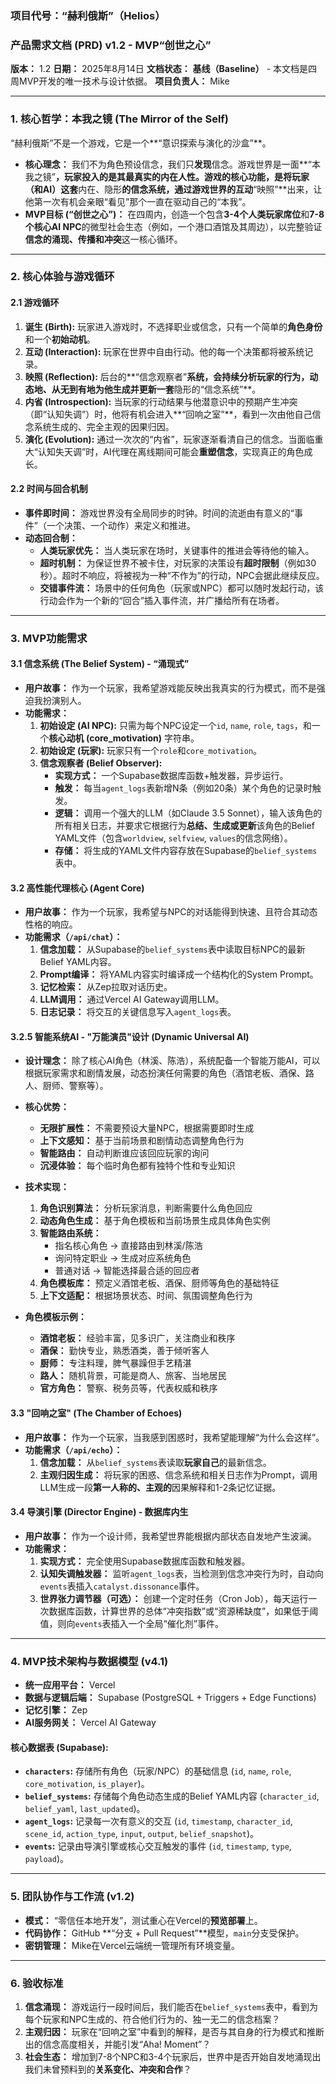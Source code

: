 

### **项目代号：“赫利俄斯”（Helios）**

### **产品需求文档 (PRD) v1.2 - MVP“创世之心”**

**版本：** 1.2
**日期：** 2025年8月14日
**文档状态：** **基线（Baseline）** - 本文档是四周MVP开发的唯一技术与设计依据。
**项目负责人：** Mike

---

### **1. 核心哲学：本我之镜 (The Mirror of the Self)**

“赫利俄斯”不是一个游戏，它是一个**“意识探索与演化的沙盒”**。

* **核心理念：** 我们不为角色预设信念，我们只**发现**信念。游戏世界是一面**“本我之镜”**，玩家投入的是其最真实的内在人性。游戏的核心功能，是将玩家（和AI）这套**内在、隐形**的信念系统，通过游戏世界的互动**“映照”**出来，让他第一次有机会亲眼“看见”那个一直在驱动自己的“本我”。
* **MVP目标 (“创世之心”)：** 在四周内，创造一个包含**3-4个人类玩家席位**和**7-8个核心AI NPC**的微型社会生态（例如，一个港口酒馆及其周边），以完整验证**信念的涌现、传播和冲突**这一核心循环。

---

### **2. 核心体验与游戏循环**

#### **2.1 游戏循环**

1. **诞生 (Birth):** 玩家进入游戏时，不选择职业或信念，只有一个简单的**角色身份**和一个**初始动机**。
2. **互动 (Interaction):** 玩家在世界中自由行动。他的每一个决策都将被系统记录。
3. **映照 (Reflection):** 后台的**“信念观察者”**系统，会持续分析玩家的行为，动态地、从无到有地为他生成并更新一套**隐形的“信念系统”**。
4. **内省 (Introspection):** 当玩家的行动结果与他潜意识中的预期产生冲突（即“认知失调”）时，他将有机会进入**“回响之室”**，看到一次由他自己信念系统生成的、完全主观的因果归因。
5. **演化 (Evolution):** 通过一次次的“内省”，玩家逐渐看清自己的信念。当面临重大“认知失天调”时，AI代理在离线期间可能会**重塑信念**，实现真正的角色成长。

#### **2.2 时间与回合机制**

* **事件即时间：** 游戏世界没有全局同步的时钟。时间的流逝由有意义的“事件”（一个决策、一个动作）来定义和推进。
* **动态回合制：**
  * **人类玩家优先：** 当人类玩家在场时，关键事件的推进会等待他的输入。
  * **超时机制：** 为保证世界不被卡住，对玩家的决策设有**超时限制**（例如30秒）。超时不响应，将被视为一种“不作为”的行动，NPC会据此继续反应。
  * **交错事件流：** 场景中的任何角色（玩家或NPC）都可以随时发起行动，该行动会作为一个新的“回合”插入事件流，并广播给所有在场者。

---

### **3. MVP功能需求**

#### **3.1 信念系统 (The Belief System) - “涌现式”**

* **用户故事：** 作为一个玩家，我希望游戏能反映出我真实的行为模式，而不是强迫我扮演别人。
* **功能需求：**
  1. **初始设定 (AI NPC):** 只需为每个NPC设定一个`id`, `name`, `role`, `tags`，和一个**核心动机 (core_motivation)** 字符串。
  2. **初始设定 (玩家):** 玩家只有一个`role`和`core_motivation`。
  3. **信念观察者 (Belief Observer):**
     * **实现方式：** 一个Supabase数据库函数+触发器，异步运行。
     * **触发：** 每当`agent_logs`表新增N条（例如20条）某个角色的记录时触发。
     * **逻辑：** 调用一个强大的LLM（如Claude 3.5 Sonnet），输入该角色的所有相关日志，并要求它根据行为**总结、生成或更新**该角色的Belief YAML文件（包含`worldview`, `selfview`, `values`的信念网络）。
     * **存储：** 将生成的YAML文件内容存放在Supabase的`belief_systems`表中。

#### **3.2 高性能代理核心 (Agent Core)**

* **用户故事：** 作为一个玩家，我希望与NPC的对话能得到快速、且符合其动态性格的响应。
* **功能需求（`/api/chat`）：**
  1. **信念加载：** 从Supabase的`belief_systems`表中读取目标NPC的最新Belief YAML内容。
  2. **Prompt编译：** 将YAML内容实时编译成一个结构化的System Prompt。
  3. **记忆检索：** 从Zep拉取对话历史。
  4. **LLM调用：** 通过Vercel AI Gateway调用LLM。
  5. **日志记录：** 将交互的关键信息写入`agent_logs`表。

#### **3.2.5 智能系统AI - "万能演员"设计 (Dynamic Universal AI)**

* **设计理念：** 除了核心AI角色（林溪、陈浩），系统配备一个智能万能AI，可以根据玩家需求和剧情发展，动态扮演任何需要的角色（酒馆老板、酒保、路人、厨师、警察等）。
* **核心优势：**
  - **无限扩展性：** 不需要预设大量NPC，根据需要即时生成
  - **上下文感知：** 基于当前场景和剧情动态调整角色行为
  - **智能路由：** 自动判断谁应该回应玩家的询问
  - **沉浸体验：** 每个临时角色都有独特个性和专业知识

* **技术实现：**
  1. **角色识别算法：** 分析玩家消息，判断需要什么角色回应
  2. **动态角色生成：** 基于角色模板和当前场景生成具体角色实例
  3. **智能路由系统：** 
     - 指名核心角色 → 直接路由到林溪/陈浩
     - 询问特定职业 → 生成对应系统角色
     - 普通对话 → 智能选择最合适的回应者
  4. **角色模板库：** 预定义酒馆老板、酒保、厨师等角色的基础特征
  5. **上下文适配：** 根据场景状态、时间、氛围调整角色行为

* **角色模板示例：**
  - **酒馆老板：** 经验丰富，见多识广，关注商业和秩序
  - **酒保：** 勤快专业，熟悉酒类，善于倾听客人
  - **厨师：** 专注料理，脾气暴躁但手艺精湛
  - **路人：** 随机背景，可能是商人、旅客、当地居民
  - **官方角色：** 警察、税务员等，代表权威和秩序

#### **3.3 "回响之室" (The Chamber of Echoes)**

* **用户故事：** 作为一个玩家，当我感到困惑时，我希望能理解“为什么会这样”。
* **功能需求（`/api/echo`）：**
  1. **信念加载：** 从`belief_systems`表读取**玩家自己**的最新信念。
  2. **主观归因生成：** 将玩家的困惑、信念系统和相关日志作为Prompt，调用LLM生成一段**第一人称的、主观的**因果解释和1-2条记忆证据。

#### **3.4 导演引擎 (Director Engine) - 数据库内生**

* **用户故事：** 作为一个设计师，我希望世界能根据内部状态自发地产生波澜。
* **功能需求：**
  1. **实现方式：** 完全使用Supabase数据库函数和触发器。
  2. **认知失调触发器：** 监听`agent_logs`表，当检测到信念冲突行为时，自动向`events`表插入`catalyst.dissonance`事件。
  3. **世界张力调节器（可选）：** 创建一个定时任务（Cron Job），每天运行一次数据库函数，计算世界的总体“冲突指数”或“资源稀缺度”，如果低于阈值，则向`events`表插入一个全局“催化剂”事件。

---

### **4. MVP技术架构与数据模型 (v4.1)**

* **统一应用平台：** Vercel
* **数据与逻辑后端：** Supabase (PostgreSQL + Triggers + Edge Functions)
* **记忆引擎：** Zep
* **AI服务网关：** Vercel AI Gateway

#### **核心数据表 (Supabase):**

* **`characters`:** 存储所有角色（玩家/NPC）的基础信息 (`id`, `name`, `role`, `core_motivation`, `is_player`)。
* **`belief_systems`:** 存储每个角色动态生成的Belief YAML内容 (`character_id`, `belief_yaml`, `last_updated`)。
* **`agent_logs`:** 记录每一次有意义的交互 (`id`, `timestamp`, `character_id`, `scene_id`, `action_type`, `input`, `output`, `belief_snapshot`)。
* **`events`:** 记录由导演引擎或核心交互触发的事件 (`id`, `timestamp`, `type`, `payload`)。

---

### **5. 团队协作与工作流 (v1.2)**

* **模式：** “零信任本地开发”，测试重心在Vercel的**预览部署**上。
* **代码协作：** GitHub **“分支 + Pull Request”**模型，`main`分支受保护。
* **密钥管理：** Mike在Vercel云端统一管理所有环境变量。

---

### **6. 验收标准**

1. **信念涌现：** 游戏运行一段时间后，我们能否在`belief_systems`表中，看到为每个玩家和NPC生成的、符合他们行为的、独一无二的信念档案？
2. **主观归因：** 玩家在“回响之室”中看到的解释，是否与其自身的行为模式和推断出的信念高度相关，并能引发“Aha! Moment”？
3. **社会生态：** 增加到7-8个NPC和3-4个玩家后，世界中是否开始自发地涌现出我们未曾预料到的**关系变化、冲突和合作**？


